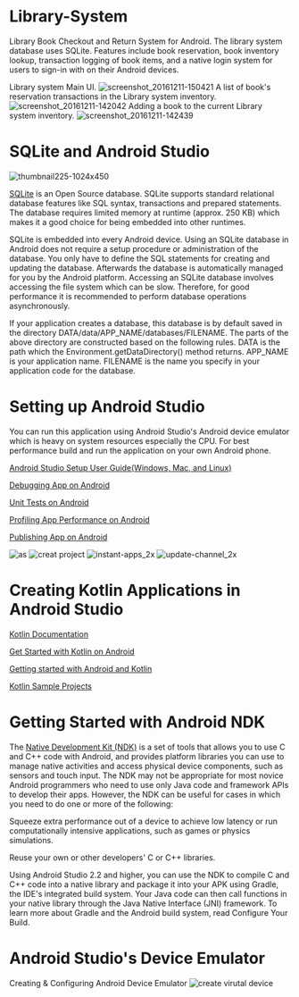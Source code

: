 # Library-System
Library Book Checkout and Return System for Android. The library system database uses SQLite. Features include book reservation, book inventory lookup, transaction logging of book items, and a native login system for users to sign-in with on their Android devices.

Library system Main UI.
![screenshot_20161211-150421](https://user-images.githubusercontent.com/18353476/27512675-ee979acc-58fd-11e7-810c-8741189ee9ad.png)
A list of book's reservation transactions in the Library system inventory.
![screenshot_20161211-142042](https://user-images.githubusercontent.com/18353476/27513111-5d7d803a-590f-11e7-98c1-0670fd5336b2.png)
Adding a book to the current Library system inventory.
![screenshot_20161211-142439](https://user-images.githubusercontent.com/18353476/27513112-5d945210-590f-11e7-9631-d226a6be1d37.png)

# SQLite and Android Studio
![thumbnail225-1024x450](https://user-images.githubusercontent.com/18353476/28508972-9882d432-6ff3-11e7-966b-af08a68beb33.png)

[SQLite](https://sqlite.org/index.html) is an Open Source database. SQLite supports standard relational database features like SQL syntax, transactions and prepared statements. The database requires limited memory at runtime (approx. 250 KB) which makes it a good choice for being embedded into other runtimes. 

SQLite is embedded into every Android device. Using an SQLite database in Android does not require a setup procedure or administration of the database. You only have to define the SQL statements for creating and updating the database. Afterwards the database is automatically managed for you by the Android platform. Accessing an SQLite database involves accessing the file system which can be slow. Therefore, for good performance it is recommended to perform database operations asynchronously.

If your application creates a database, this database is by default saved in the directory DATA/data/APP_NAME/databases/FILENAME. The parts of the above directory are constructed based on the following rules. DATA is the path which the Environment.getDataDirectory() method returns. APP_NAME is your application name. FILENAME is the name you specify in your application code for the database.

# Setting up Android Studio
You can run this application using Android Studio's Android device emulator which is heavy on system resources especially the CPU. For best performance build and run the application on your own Android phone.


[Android Studio Setup User Guide(Windows, Mac, and Linux)](https://developer.android.com/studio/intro/index.html) 

[Debugging App on Android](https://developer.android.com/studio/debug/index.html)

[Unit Tests on Android](https://developer.android.com/studio/test/index.html)

[Profiling App Performance on Android](https://developer.android.com/studio/profile/index.html)

[Publishing App on Android](https://developer.android.com/studio/publish/index.html)

![as](https://user-images.githubusercontent.com/18353476/28494127-6da78c40-6eda-11e7-8fa0-d77a5294b193.png)
![creat project](https://user-images.githubusercontent.com/18353476/28494097-63a0df68-6ed9-11e7-929e-3eba9a3f6700.png)
![instant-apps_2x](https://user-images.githubusercontent.com/18353476/28494126-680f3a4e-6eda-11e7-9235-0cd1b4bdf408.png)
![update-channel_2x](https://user-images.githubusercontent.com/18353476/28494098-68114d94-6ed9-11e7-87d2-3c0c30e866ac.png)

# Creating Kotlin Applications in Android Studio

[Kotlin Documentation](https://kotlinlang.org/docs/reference/)

[Get Started with Kotlin on Android](https://developer.android.com/kotlin/get-started)

[Getting started with Android and Kotlin](https://kotlinlang.org/docs/tutorials/kotlin-android.html)

[Kotlin Sample Projects](https://developer.android.com/samples/?language=kotlin)


# Getting Started with Android NDK
The [Native Development Kit (NDK)](https://developer.android.com/ndk/guides/index.html) is a set of tools that allows you to use C and C++ code with Android, and provides platform libraries you can use to manage native activities and access physical device components, such as sensors and touch input. The NDK may not be appropriate for most novice Android programmers who need to use only Java code and framework APIs to develop their apps. However, the NDK can be useful for cases in which you need to do one or more of the following:

  Squeeze extra performance out of a device to achieve low latency or run computationally intensive applications, such as games or  physics simulations.

  Reuse your own or other developers' C or C++ libraries.

Using Android Studio 2.2 and higher, you can use the NDK to compile C and C++ code into a native library and package it into your APK using Gradle, the IDE's integrated build system. Your Java code can then call functions in your native library through the Java Native Interface (JNI) framework. To learn more about Gradle and the Android build system, read Configure Your Build.

# Android Studio's Device Emulator
Creating & Configuring Android Device Emulator
![create virutal device](https://user-images.githubusercontent.com/18353476/28558055-f8d720b4-70c4-11e7-9b68-aadde703aedf.gif)


